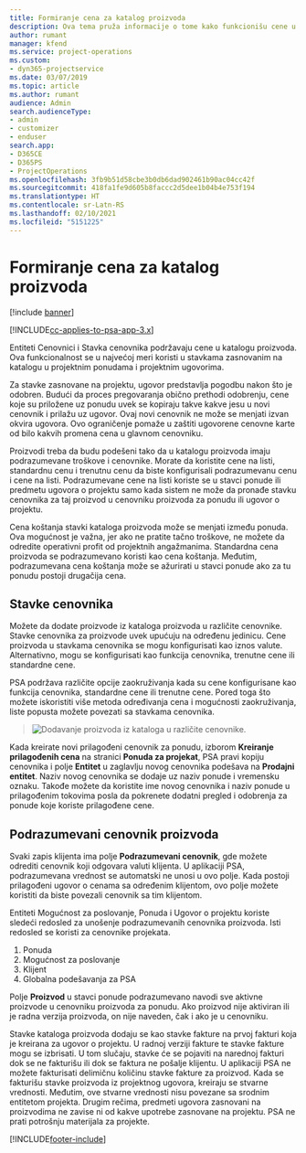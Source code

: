```yaml
---
title: Formiranje cena za katalog proizvoda
description: Ova tema pruža informacije o tome kako funkcionišu cene u katalogu proizvoda u aplikaciji Dynamics 365 Project Service Automation (PSA).
author: rumant
manager: kfend
ms.service: project-operations
ms.custom:
- dyn365-projectservice
ms.date: 03/07/2019
ms.topic: article
ms.author: rumant
audience: Admin
search.audienceType:
- admin
- customizer
- enduser
search.app:
- D365CE
- D365PS
- ProjectOperations
ms.openlocfilehash: 3fb9b51d58cbe3b0db6dad902461b90ac04cc42f
ms.sourcegitcommit: 418fa1fe9d605b8faccc2d5dee1b04b4e753f194
ms.translationtype: HT
ms.contentlocale: sr-Latn-RS
ms.lasthandoff: 02/10/2021
ms.locfileid: "5151225"
---
```

# <a name="product-catalog-pricing"></a>Formiranje cena za katalog proizvoda 

[!include [banner](../includes/psa-now-project-operations.md)]

[!INCLUDE[cc-applies-to-psa-app-3.x](../includes/cc-applies-to-psa-app-3x.md)]


Entiteti Cenovnici i Stavka cenovnika podržavaju cene u katalogu proizvoda. Ova funkcionalnost se u najvećoj meri koristi u stavkama zasnovanim na katalogu u projektnim ponudama i projektnim ugovorima.

Za stavke zasnovane na projektu, ugovor predstavlja pogodbu nakon što je odobren. Budući da proces pregovaranja obično prethodi odobrenju, cene koje su priložene uz ponudu uvek se kopiraju takve kakve jesu u novi cenovnik i prilažu uz ugovor. Ovaj novi cenovnik ne može se menjati izvan okvira ugovora. Ovo ograničenje pomaže u zaštiti ugovorene cenovne karte od bilo kakvih promena cena u glavnom cenovniku.

Proizvodi treba da budu podešeni tako da u katalogu proizvoda imaju podrazumevane troškove i cenovnike. Morate da koristite cene na listi, standardnu cenu i trenutnu cenu da biste konfigurisali podrazumevanu cenu i cene na listi. Podrazumevane cene na listi koriste se u stavci ponude ili predmetu ugovora o projektu samo kada sistem ne može da pronađe stavku cenovnika za taj proizvod u cenovniku proizvoda za ponudu ili ugovor o projektu.

Cena koštanja stavki kataloga proizvoda može se menjati između ponuda. Ova mogućnost je važna, jer ako ne pratite tačno troškove, ne možete da odredite operativni profit od projektnih angažmanima. Standardna cena proizvoda se podrazumevano koristi kao cena koštanja. Međutim, podrazumevana cena koštanja može se ažurirati u stavci ponude ako za tu ponudu postoji drugačija cena.

## <a name="price-list-items"></a>Stavke cenovnika

Možete da dodate proizvode iz kataloga proizvoda u različite cenovnike. Stavke cenovnika za proizvode uvek upućuju na određenu jedinicu. Cene proizvoda u stavkama cenovnika se mogu konfigurisati kao iznos valute. Alternativno, mogu se konfigurisati kao funkcija cenovnika, trenutne cene ili standardne cene.

PSA podržava različite opcije zaokruživanja kada su cene konfigurisane kao funkcija cenovnika, standardne cene ili trenutne cene. Pored toga što možete iskoristiti više metoda određivanja cena i mogućnosti zaokruživanja, liste popusta možete povezati sa stavkama cenovnika. 

> ![Dodavanje proizvoda iz kataloga u različite cenovnike.](media/basic-guide-16.png)

Kada kreirate novi prilagođeni cenovnik za ponudu, izborom **Kreiranje prilagođenih cena** na stranici **Ponuda za projekat**, PSA pravi kopiju cenovnika i polje **Entitet** u zaglavlju novog cenovnika podešava na **Prodajni entitet**. Naziv novog cenovnika se dodaje uz naziv ponude i vremensku oznaku. Takođe možete da koristite ime novog cenovnika i naziv ponude u prilagođenim tokovima posla da pokrenete dodatni pregled i odobrenja za ponude koje koriste prilagođene cene.

 
## <a name="default-product-price-list"></a>Podrazumevani cenovnik proizvoda
Svaki zapis klijenta ima polje **Podrazumevani cenovnik**, gde možete odrediti cenovnik koji odgovara valuti klijenta. U aplikaciji PSA, podrazumevana vrednost se automatski ne unosi u ovo polje. Kada postoji prilagođeni ugovor o cenama sa određenim klijentom, ovo polje možete koristiti da biste povezali cenovnik sa tim klijentom.

Entiteti Mogućnost za poslovanje, Ponuda i Ugovor o projektu koriste sledeći redosled za unošenje podrazumevanih cenovnika proizvoda. Isti redosled se koristi za cenovnike projekata.

1.  Ponuda
2.  Mogućnost za poslovanje
3.  Klijent
4.  Globalna podešavanja za PSA

Polje **Proizvod** u stavci ponude podrazumevano navodi sve aktivne proizvode u cenovniku proizvoda za ponudu. Ako proizvod nije aktiviran ili je radna verzija proizvoda, on nije naveden, čak i ako je u cenovniku. 

Stavke kataloga proizvoda dodaju se kao stavke fakture na prvoj fakturi koja je kreirana za ugovor o projektu. U radnoj verziji fakture te stavke fakture mogu se izbrisati. U tom slučaju, stavke će se pojaviti na narednoj fakturi dok se ne fakturišu ili dok se faktura ne pošalje klijentu. U aplikaciji PSA ne možete fakturisati delimičnu količinu stavke fakture za proizvod. Kada se fakturišu stavke proizvoda iz projektnog ugovora, kreiraju se stvarne vrednosti. Međutim, ove stvarne vrednosti nisu povezane sa srodnim entitetom projekta. Drugim rečima, predmeti ugovora zasnovani na proizvodima ne zavise ni od kakve upotrebe zasnovane na projektu. PSA ne prati potrošnju materijala za projekte.


[!INCLUDE[footer-include](../includes/footer-banner.md)]